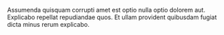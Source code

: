 Assumenda quisquam corrupti amet est optio nulla optio dolorem aut. Explicabo repellat repudiandae quos. Et ullam provident quibusdam fugiat dicta minus rerum explicabo.